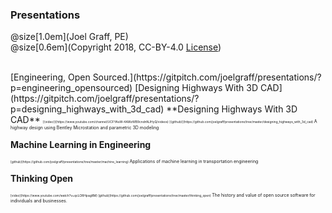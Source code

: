 ### Presentations
@size[1.0em](Joel Graff, PE)<br>
@size[0.6em](Copyright 2018, CC-BY-4.0 [License](https://github.com/joelgraff/presentations/license.md))

<br>
[Engineering, Open Sourced.](https://gitpitch.com/joelgraff/presentations/?p=engineering_opensourced)
[Designing Highways With 3D CAD](https://gitpitch.com/joelgraff/presentations/?p=designing_highways_with_3d_cad)
**Designing Highways With 3D CAD**

<span style = "font-size:35%">
[{video}](https://www.youtube.com/channel/UCFYAsW-4AWzWB9cndnNJHyQ/videos)
[{github}](https://github.com/joelgraff/presentations/tree/master/designing_highways_with_3d_cad)
</span>

<span style="font-size:50%">
  A highway design using Bentley Microstation and parametric 3D modeling
</span>

**Machine Learning in Engineering**

<span style = "font-size:35%">
[github](https://github.com/joelgraff/presentations/tree/master/machine_learning)
</span>

<span style="font-size:50%">
  Applications of machine learning in transportation engineering
</span>

**Thinking Open**

<span style = "font-size:35%">
[video](https://www.youtube.com/watch?v=qcLORHpagRM)
[github](https://github.com/joelgraff/presentations/tree/master/thinking_open)
</span>

<span style="font-size:50%">
  The history and value of open source software for individuals and businesses.
</span>